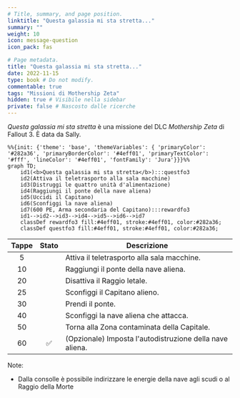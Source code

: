 ```yaml
---
# Title, summary, and page position.
linktitle: "Questa galassia mi sta stretta..."
summary: ""
weight: 10
icon: message-question
icon_pack: fas

# Page metadata.
title: "Questa galassia mi sta stretta..."
date: 2022-11-15
type: book # Do not modify.
commentable: true
tags: "Missioni di Mothership Zeta"
hidden: true # Visibile nella sidebar
private: false # Nascosto dalle ricerche
---
```



*Questa galassia mi sta stretta* è una missione del DLC *Mothership Zeta* di Fallout 3. È data da Sally.


```mermaid
%%{init: {'theme': 'base', 'themeVariables': { 'primaryColor': '#282a36', 'primaryBorderColor': '#4eff01', 'primaryTextColor': '#fff', 'lineColor': '#4eff01', 'fontFamily': 'Jura'}}}%%
graph TD;
    id1(<b>Questa galassia mi sta stretta</b>):::questfo3
    id2(Attiva il teletrasporto alla sala macchine)
    id3(Distruggi le quattro unità d'alimentazione)
    id4(Raggiungi il ponte della nave aliena)
    id5(Uccidi il Capitano)
    id6(Sconfiggi la nave aliena)
    id7(600 PE, Arma secondaria del Capitano):::rewardfo3
    id1-->id2-->id3-->id4-->id5-->id6-->id7
    classDef rewardfo3 fill:#4eff01, stroke:#4eff01, color:#282a36;
    classDef questfo3 fill:#4eff01, stroke:#4eff01, color:#282a36;
```

| Tappe |       Stato        | Descrizione                                              |
|:-----:|:------------------:| -------------------------------------------------------- |
|   5   |                    | Attiva il teletrasporto alla sala macchine.              |
|  10   |                    | Raggiungi il ponte della nave aliena.                    |
|  20   |                    | Disattiva il Raggio letale.                              |
|  25   |                    | Sconfiggi il Capitano alieno.                            |
|  30   |                    | Prendi il ponte.                                         |
|  40   |                    | Sconfiggi la nave aliena che attacca.                    |
|  50   |                    | Torna alla Zona contaminata della Capitale.              |
|  60   | :white_check_mark: | (Opzionale) Imposta l'autodistruzione della nave aliena. |





Note:
- Dalla consolle è possibile indirizzare le energie della nave agli scudi o al Raggio della Morte


